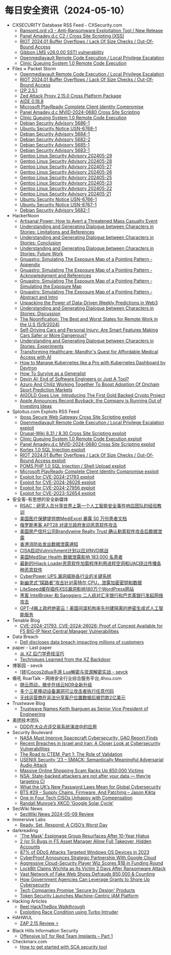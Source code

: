 # 每日安全资讯（2024-05-10）

- CXSECURITY Database RSS Feed - CXSecurity.com
  - [RansomLord v3 - Anti-Ransomware Exploitation Tool / New Release](https://cxsecurity.com/issue/WLB-2024050028)
  - [Panel Amadey.d.c C2  / Cross Site Scripting (XSS)](https://cxsecurity.com/issue/WLB-2024050027)
  - [RIOT 2024.01 Buffer Overflows / Lack Of Size Checks / Out-Of-Bound Access](https://cxsecurity.com/issue/WLB-2024050026)
  - [Gibbon LMS v26.0.00 SSTI vulnerability](https://cxsecurity.com/issue/WLB-2024050025)
  - [Openmediavault Remote Code Execution / Local Privilege Escalation](https://cxsecurity.com/issue/WLB-2024050024)
  - [Clinic Queuing System 1.0 Remote Code Execution](https://cxsecurity.com/issue/WLB-2024050023)
- Files ≈ Packet Storm
  - [Openmediavault Remote Code Execution / Local Privilege Escalation](https://packetstormsecurity.com/files/178526/openmediavault-execescalate.txt)
  - [RIOT 2024.01 Buffer Overflows / Lack Of Size Checks / Out-Of-Bound Access](https://packetstormsecurity.com/files/178525/HNS-2024-07-riot.txt)
  - [I2P 2.5.1](https://packetstormsecurity.com/files/178524/i2psource_2.5.1.tar.bz2)
  - [Zed Attack Proxy 2.15.0 Cross Platform Package](https://packetstormsecurity.com/files/178523/ZAP_2.15.0_Crossplatform.zip)
  - [AIDE 0.18.8](https://packetstormsecurity.com/files/178522/aide-0.18.8.tar.gz)
  - [Microsoft PlayReady Complete Client Identity Compromise](https://packetstormsecurity.com/files/178521/msplayready-identitydisclose.txt)
  - [Panel Amadey.d.c MVID-2024-0680 Cross Site Scripting](https://packetstormsecurity.com/files/178520/MVID-2024-0680.txt)
  - [Clinic Queuing System 1.0 Remote Code Execution](https://packetstormsecurity.com/files/178519/clinicqs10-exec.txt)
  - [Debian Security Advisory 5686-1](https://packetstormsecurity.com/files/178518/dsa-5686-1.txt)
  - [Ubuntu Security Notice USN-6768-1](https://packetstormsecurity.com/files/178517/USN-6768-1.txt)
  - [Debian Security Advisory 5684-1](https://packetstormsecurity.com/files/178516/dsa-5684-1.txt)
  - [Debian Security Advisory 5682-2](https://packetstormsecurity.com/files/178515/dsa-5682-2.txt)
  - [Debian Security Advisory 5685-1](https://packetstormsecurity.com/files/178514/dsa-5685-1.txt)
  - [Debian Security Advisory 5683-1](https://packetstormsecurity.com/files/178513/dsa-5683-1.txt)
  - [Gentoo Linux Security Advisory 202405-29](https://packetstormsecurity.com/files/178512/glsa-202405-29.txt)
  - [Gentoo Linux Security Advisory 202405-28](https://packetstormsecurity.com/files/178511/glsa-202405-28.txt)
  - [Gentoo Linux Security Advisory 202405-27](https://packetstormsecurity.com/files/178510/glsa-202405-27.txt)
  - [Gentoo Linux Security Advisory 202405-26](https://packetstormsecurity.com/files/178509/glsa-202405-26.txt)
  - [Gentoo Linux Security Advisory 202405-25](https://packetstormsecurity.com/files/178508/glsa-202405-25.txt)
  - [Gentoo Linux Security Advisory 202405-23](https://packetstormsecurity.com/files/178507/glsa-202405-23.txt)
  - [Gentoo Linux Security Advisory 202405-22](https://packetstormsecurity.com/files/178506/glsa-202405-22.txt)
  - [Gentoo Linux Security Advisory 202405-21](https://packetstormsecurity.com/files/178505/glsa-202405-21.txt)
  - [Ubuntu Security Notice USN-6766-1](https://packetstormsecurity.com/files/178504/USN-6766-1.txt)
  - [Ubuntu Security Notice USN-6767-1](https://packetstormsecurity.com/files/178503/USN-6767-1.txt)
  - [Debian Security Advisory 5682-1](https://packetstormsecurity.com/files/178502/dsa-5682-1.txt)
- HackerNoon
  - [Artisanal Power: How to Avert a Threatened Mass Casualty Event](https://hackernoon.com/artisanal-power-how-to-avert-a-threatened-mass-casualty-event?source=rss)
  - [Understanding and Generating Dialogue between Characters in Stories: Limitations and References](https://hackernoon.com/understanding-and-generating-dialogue-between-characters-in-stories-limitations-and-references?source=rss)
  - [Understanding and Generating Dialogue between Characters in Stories: Conclusion](https://hackernoon.com/understanding-and-generating-dialogue-between-characters-in-stories-conclusion?source=rss)
  - [Understanding and Generating Dialogue between Characters in Stories: Future Work](https://hackernoon.com/understanding-and-generating-dialogue-between-characters-in-stories-future-work?source=rss)
  - [Gnuastro: Simulating The Exposure Map of a Pointing Pattern - Appendix](https://hackernoon.com/gnuastro-simulating-the-exposure-map-of-a-pointing-pattern-appendix?source=rss)
  - [Gnuastro: Simulating The Exposure Map of a Pointing Pattern - Acknowledgment and References](https://hackernoon.com/gnuastro-simulating-the-exposure-map-of-a-pointing-pattern-acknowledgment-and-references?source=rss)
  - [Gnuastro: Simulating The Exposure Map of a Pointing Pattern - Simulating the Exposure Map](https://hackernoon.com/gnuastro-simulating-the-exposure-map-of-a-pointing-pattern-simulating-the-exposure-map?source=rss)
  - [Gnuastro: Simulating The Exposure Map of a Pointing Pattern - Abstract and Intro](https://hackernoon.com/gnuastro-simulating-the-exposure-map-of-a-pointing-pattern-abstract-and-intro?source=rss)
  - [Unpacking the Power of Data-Driven Weekly Predictions in Web3](https://hackernoon.com/unpacking-the-power-of-data-driven-weekly-predictions-in-web3?source=rss)
  - [Understanding and Generating Dialogue between Characters in Stories: Discussion](https://hackernoon.com/understanding-and-generating-dialogue-between-characters-in-stories-discussion?source=rss)
  - [The Noonification: The Best and Worst States for Remote Work in the U.S (5/9/2024)](https://hackernoon.com/5-9-2024-noonification?source=rss)
  - [Self-Driving Cars and Personal Injury: Are Smart Features Making Cars Safer or More Dangerous?](https://hackernoon.com/self-driving-cars-and-personal-injury-are-smart-features-making-cars-safer-or-more-dangerous?source=rss)
  - [Understanding and Generating Dialogue between Characters in Stories: Experiments](https://hackernoon.com/understanding-and-generating-dialogue-between-characters-in-stories-experiments?source=rss)
  - [Transforming Healthcare: Mandhir's Quest for Affordable Medical Access with AI](https://hackernoon.com/transforming-healthcare-mandhirs-quest-for-affordable-medical-access-with-ai?source=rss)
  - [How to Manage Kubernetes like a Pro with Kubernetes Dashboard by Devtron](https://hackernoon.com/how-to-manage-kubernetes-like-a-pro-with-kubernetes-dashboard-by-devtron?source=rss)
  - [How To Survive as a Generalist](https://hackernoon.com/how-to-survive-as-a-generalist?source=rss)
  - [Devin AI: End of Software Engineers or Just A Tool?](https://hackernoon.com/devin-ai-end-of-software-engineers-or-just-a-tool?source=rss)
  - [Azuro And Chiliz Working Together To Boost Adoption Of Onchain Sport Prediction Markets](https://hackernoon.com/azuro-and-chiliz-working-together-to-boost-adoption-of-onchain-sport-prediction-markets?source=rss)
  - [AIGOLD Goes Live, Introducing The First Gold Backed Crypto Project](https://hackernoon.com/aigold-goes-live-introducing-the-first-gold-backed-crypto-project?source=rss)
  - [Apple Announces Record Buyback: the Company is Running Out of Investing Ideas](https://hackernoon.com/apple-announces-record-buyback-the-company-is-running-out-of-investing-ideas?source=rss)
- Sploitus.com Exploits RSS Feed
  - [iboss Secure Web Gateway Cross Site Scripting exploit](https://sploitus.com/exploit?id=PACKETSTORM:178497&utm_source=rss&utm_medium=rss)
  - [Openmediavault Remote Code Execution / Local Privilege Escalation exploit](https://sploitus.com/exploit?id=PACKETSTORM:178526&utm_source=rss&utm_medium=rss)
  - [Drupal-Wiki 8.31 / 8.30 Cross Site Scripting exploit](https://sploitus.com/exploit?id=PACKETSTORM:178487&utm_source=rss&utm_medium=rss)
  - [Clinic Queuing System 1.0 Remote Code Execution exploit](https://sploitus.com/exploit?id=PACKETSTORM:178519&utm_source=rss&utm_medium=rss)
  - [Panel Amadey.d.c MVID-2024-0680 Cross Site Scripting exploit](https://sploitus.com/exploit?id=PACKETSTORM:178520&utm_source=rss&utm_medium=rss)
  - [Kortex 1.0 SQL Injection exploit](https://sploitus.com/exploit?id=PACKETSTORM:178492&utm_source=rss&utm_medium=rss)
  - [RIOT 2024.01 Buffer Overflows / Lack Of Size Checks / Out-Of-Bound Access exploit](https://sploitus.com/exploit?id=PACKETSTORM:178525&utm_source=rss&utm_medium=rss)
  - [POMS PHP 1.0 SQL Injection / Shell Upload exploit](https://sploitus.com/exploit?id=PACKETSTORM:178493&utm_source=rss&utm_medium=rss)
  - [Microsoft PlayReady Complete Client Identity Compromise exploit](https://sploitus.com/exploit?id=PACKETSTORM:178521&utm_source=rss&utm_medium=rss)
  - [Exploit for CVE-2024-21793 exploit](https://sploitus.com/exploit?id=53E0BDDC-9B26-5E62-B04A-36865BA69734&utm_source=rss&utm_medium=rss)
  - [Exploit for CVE-2024-26026 exploit](https://sploitus.com/exploit?id=23A69E54-A71A-504A-B368-10FB0106B708&utm_source=rss&utm_medium=rss)
  - [Exploit for CVE-2024-27956 exploit](https://sploitus.com/exploit?id=F020CDDE-27F8-5FA3-8D9F-A130835F4347&utm_source=rss&utm_medium=rss)
  - [Exploit for CVE-2023-52654 exploit](https://sploitus.com/exploit?id=285E7CC0-C474-5E95-B256-9823EDDF4BD9&utm_source=rss&utm_medium=rss)
- 安全客-有思想的安全新媒体
  - [RSAC：研究人员分享世界上第一个人工智能安全事件响应团队的经验教训](https://www.anquanke.com/post/id/296341)
  - [美国医疗保健提供商MediExcel 暴露 50 万份患者文档](https://www.anquanke.com/post/id/296338)
  - [俄罗斯黑客 APT28 对波兰政府发动恶意软件攻击](https://www.anquanke.com/post/id/296335)
  - [美国房产信托公司Brandywine Realty Trust 确认勒索软件攻击后数据泄露](https://www.anquanke.com/post/id/296332)
  - [香港消防处发出数据泄露通知](https://www.anquanke.com/post/id/296328)
  - [CISA启动Vulnrichment计划以应对NVD挑战](https://www.anquanke.com/post/id/296325)
  - [美国MedStar Health 数据泄露影响 183,000 名患者](https://www.anquanke.com/post/id/296322)
  - [最新的Hijack Loader恶意软件加载程序利用进程空洞和UAC绕过传播各种恶意软件](https://www.anquanke.com/post/id/296321)
  - [Cyber​​Power UPS 漏洞威胁各行业的关键系统](https://www.anquanke.com/post/id/296313)
  - [新幽灵式“探路者”攻击针对英特尔 CPU，泄露加密密钥和数据](https://www.anquanke.com/post/id/296316)
  - [LiteSpeed缓存插件XSS漏洞影响180万个WordPress网站](https://www.anquanke.com/post/id/296310)
  - [黑客 IntelBroker 和 Sanggiero 二人组对汇丰银行和巴克莱银行发起网络攻击](https://www.anquanke.com/post/id/296309)
  - [GPT-4搬上政府绝密云！美国间谍机构率先创建隔离的绝密生成式人工智能服务](https://www.anquanke.com/post/id/296306)
- Tenable Blog
  - [CVE-2024-21793, CVE-2024-26026: Proof of Concept Available for F5 BIG-IP Next Central Manager Vulnerabilities](https://www.tenable.com/blog/cve-2024-21793-cve-2024-26026-proof-of-concept-available-for-f5-big-ip-next-central-manager)
- Data Breach
  - [Dell discloses data breach impacting millions of customers](https://securityaffairs.com/162942/cyber-crime/dell-data-breach-2.html)
- paper - Last paper
  - [从 XZ 后门学奇技淫巧](https://paper.seebug.org/3160/)
  - [Techniques Learned from the XZ Backdoor](https://paper.seebug.org/3161/)
- 博客园 - sevck
  - [[转]Cocos2dlua手游 Lua解密与资源解密实战 - sevck](https://www.cnblogs.com/sevck/p/18181632)
- 嘶吼 RoarTalk – 网络安全行业综合服务平台,4hou.com
  - [随云而动，微步在线云NDR全新升级](https://www.4hou.com/posts/NKNv)
  - [多个三星移动设备漏洞可让攻击者执行任意代码](https://www.4hou.com/posts/GXDJ)
  - [无线运营商在非法分享客户位置数据后被罚款2亿美元](https://www.4hou.com/posts/AXwl)
- Trustwave Blog
  - [Trustwave Names Keith Ibarguen as Senior Vice President of Engineering](https://www.trustwave.com/en-us/resources/blogs/trustwave-blog/trustwave-names-keith-ibarguen-as-senior-vice-president-of-engineering/)
- 美团技术团队
  - [DDD在大众点评交易系统演进中的应用](https://tech.meituan.com/2024/05/09/ddd-practice-trading-system.html)
- Security Boulevard
  - [NASA Must Improve Spacecraft Cybersecurity, GAO Report Finds](https://securityboulevard.com/2024/05/nasa-cybersecurity/)
  - [Recent Breaches in Israel and Iran: A Closer Look at Cybersecurity Vulnerabilities](https://securityboulevard.com/2024/05/recent-breaches-in-israel-and-iran-a-closer-look-at-cybersecurity-vulnerabilities/)
  - [The Road to CTEM, Part 1: The Role of Validation](https://securityboulevard.com/2024/05/the-road-to-ctem-part-1-the-role-of-validation/)
  - [USENIX Security ’23 – SMACK: Semantically Meaningful Adversarial Audio Attack](https://securityboulevard.com/2024/05/usenix-security-23-smack-semantically-meaningful-adversarial-audio-attack/)
  - [Massive Online Shopping Scam Racks Up 850,000 Victims](https://securityboulevard.com/2024/05/massive-online-shopping-scam-racks-up-850000-victims/)
  - [NSA: State-backed attackers are not after your data — they’re targeting CI](https://securityboulevard.com/2024/05/nsa-state-backed-attackers-are-not-after-your-data-theyre-targeting-ci/)
  - [What the UK’s New Password Laws Mean for Global Cybersecurity](https://securityboulevard.com/2024/05/what-the-uks-new-password-laws-mean-for-global-cybersecurity/)
  - [BTS #29 – Supply Chains, Firmware, And Patching – Jason Kikta](https://securityboulevard.com/2024/05/bts-29-supply-chains-firmware-and-patching-jason-kikta/)
  - [One in Four Tech CISOs Unhappy with Compensation](https://securityboulevard.com/2024/05/one-in-four-tech-cisos-unhappy-with-compensation/)
  - [Randall Munroe’s XKCD ‘Google Solar Cycle’](https://securityboulevard.com/2024/05/randall-munroes-xkcd-google-solar-cycle/)
- SecWiki News
  - [SecWiki News 2024-05-09 Review](http://www.sec-wiki.com/?2024-05-09)
- Immersive Labs
  - [Ready, Set, Respond: A CISO’s Worst Day](https://www.immersivelabs.com/blog/ready-set-respons-a-cisos-worst-day/)
- darkreading
  - ['The Mask' Espionage Group Resurfaces After 10-Year Hiatus](https://www.darkreading.com/cyberattacks-data-breaches/-the-mask-espionage-group-resurfaces-after-10-year-hiatus)
  - [2 (or 5) Bugs in F5 Asset Manager Allow Full Takeover, Hidden Accounts](https://www.darkreading.com/application-security/2-or-5-bugs-in-f5-asset-manager-allow-full-takeover-hidden-accounts)
  - [87% of DDoS Attacks Targeted Windows OS Devices in 2023](https://www.darkreading.com/cyberattacks-data-breaches/87-of-ddos-attacks-targeted-windows-os-devices-in-2023)
  - [CyberProof Announces Strategic Partnership With Google Cloud](https://www.darkreading.com/cloud-security/cyberproof-announces-strategic-partnership-with-google-cloud)
  - [Aggressive Cloud-Security Player Wiz Scores $1B in Funding Round](https://www.darkreading.com/cloud-security/aggressive-cloud-security-player-wiz-scores-1-billion-in-funding-round)
  - [LockBit Claims Wichita as Its Victim 2 Days After Ransomware Attack](https://www.darkreading.com/cyberattacks-data-breaches/lockbit-claims-wichita-as-its-victim-two-days-after-ransomware-attack)
  - [Vast Network of Fake Web Shops Defrauds 850,000 &amp; Counting](https://www.darkreading.com/cyberattacks-data-breaches/fake-web-shops-defraud-850000)
  - [How Government Agencies Can Leverage Grants to Shore Up Cybersecurity](https://www.darkreading.com/cyberattacks-data-breaches/how-government-agencies-can-leverage-grants-to-shore-up-cybersecurity)
  - [Tech Companies Promise 'Secure by Design' Products](https://www.darkreading.com/endpoint-security/tech-companies-promise-secure-by-design-products)
  - [Token Security Launches Machine-Centric IAM Platform](https://www.darkreading.com/identity-access-management-security/token-security-launches-machine-centric-iam-platform)
- Hacking Articles
  - [Reel HackTheBox Walkthrough](https://www.hackingarticles.in/reel-hackthebox-walkthrough/)
  - [Exploiting Race Condition using Turbo Intruder](https://www.hackingarticles.in/exploiting-race-condition-using-turbo-intruder/)
- HAHWUL
  - [ZAP 2.15 Review ⚡️](https://www.hahwul.com/2024/05/09/zap-2-15-review/)
- Black Hills Information Security
  - [Offensive IoT for Red Team Implants – Part 1](https://www.blackhillsinfosec.com/offensive-iot-for-red-team-implants-part-1/)
- Checkmarx.com
  - [How to get started with SCA security tool](https://checkmarx.com/appsec-knowledge-hub/sca/how-to-get-started-with-sca-security-tool/)
